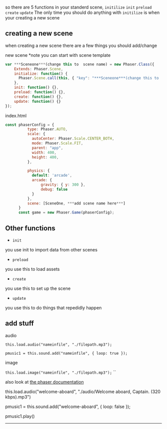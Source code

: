 
so there are 5 functions in your standerd scene, `initilize` `init` `preload` `create` `update`
The only time you should do anything with `initilize` is when your creating a new scene

creating a new scene
-
when creating a new scene there are a few things you should add/change 

new scene *note you can start with scene template
```js
var ***Sceneone***(change this to  scene name) = new Phaser.Class({
    Extends: Phaser.Scene,
    initialize: function() {
      Phaser.Scene.call(this, { "key": "***Sceneone***(change this to  scene name)" });
    },
    init: function() {},
    preload: function() {},
    create: function() {},
    update: function() {}
});
```

index.html
```js
const phaserConfig = {
          type: Phaser.AUTO,
          scale: {
            autoCenter: Phaser.Scale.CENTER_BOTH,
            mode: Phaser.Scale.FIT,
            parent: "app",
            width: 400,
            height: 400,
          },

          physics: {
            default: 'arcade',
            arcade: {
                gravity: { y: 300 },
                debug: false
            }
          },
          scene: [SceneOne, ***add scene name here***]
      }
      const game = new Phaser.Game(phaserConfig);
```

Other functions
-

- `init`

you use init to import data from other scenes

- `preload`

you use this to load assets

- `create`

you use this to set up the scene

- `update`

you use this to do things that repedidly happen

add stuff
-
audio

`this.load.audio("nameinfile", "./filepath.mp3");`

`pmusic1 = this.sound.add("nameinfile", { loop: true });`

image

`this.load.image("nameinfile", "./filepath.mp3");`
``

also look at [the phaser documentation](https://photonstorm.github.io/phaser3-docs/) 



this.load.audio("welcome-aboard", "./audio/Welcome aboard, Captain. (320 kbps).mp3")

pmusic1 = this.sound.add("welcome-aboard", { loop: false });

pmusic1.play()

---------------------------------------- --------------
